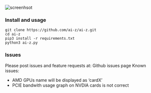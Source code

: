
![screenhsot](http://www.ai-z.org/assets/screenshot01.png)

### Install and usage
```
git clone https://github.com/ai-z/ai-z.git
cd ai-z
pip3 install -r requirements.txt
python3 ai-z.py
```
### Issues
Please post issues and feature requests at: Github issues page
Known issues:

* AMD GPUs name will be displayed as ‘cardX’
* PCIE bandwith usage graph on NVDIA cards is not correct
